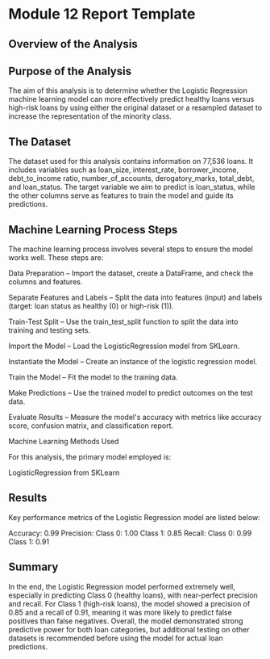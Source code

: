 # Module 12 Report Template

## Overview of the Analysis

## Purpose of the Analysis

The aim of this analysis is to determine whether the Logistic Regression machine learning model can more effectively predict healthy loans versus high-risk loans by using either the original dataset or a resampled dataset to increase the representation of the minority class.

## The Dataset

The dataset used for this analysis contains information on 77,536 loans. It includes variables such as loan_size, interest_rate, borrower_income, debt_to_income ratio, number_of_accounts, derogatory_marks, total_debt, and loan_status. The target variable we aim to predict is loan_status, while the other columns serve as features to train the model and guide its predictions.

## Machine Learning Process Steps

The machine learning process involves several steps to ensure the model works well. These steps are:

Data Preparation – Import the dataset, create a DataFrame, and check the columns and features.

Separate Features and Labels – Split the data into features (input) and labels (target: loan status as healthy (0) or high-risk (1)).

Train-Test Split – Use the train_test_split function to split the data into training and testing sets.

Import the Model – Load the LogisticRegression model from SKLearn.

Instantiate the Model – Create an instance of the logistic regression model.

Train the Model – Fit the model to the training data.

Make Predictions – Use the trained model to predict outcomes on the test data.

Evaluate Results – Measure the model's accuracy with metrics like accuracy score, confusion matrix, and classification report.

Machine Learning Methods Used

For this analysis, the primary model employed is:

LogisticRegression from SKLearn

## Results

Key performance metrics of the Logistic Regression model are listed below:

Accuracy: 0.99
Precision:
Class 0: 1.00
Class 1: 0.85
Recall:
Class 0: 0.99
Class 1: 0.91

## Summary

In the end, the Logistic Regression model performed extremely well, especially in predicting Class 0 (healthy loans), with near-perfect precision and recall. For Class 1 (high-risk loans), the model showed a precision of 0.85 and a recall of 0.91, meaning it was more likely to predict false positives than false negatives. Overall, the model demonstrated strong predictive power for both loan categories, but additional testing on other datasets is recommended before using the model for actual loan predictions.